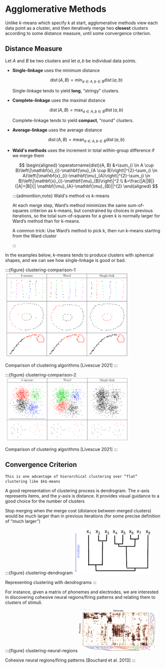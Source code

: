 # Agglomerative Methods

Unlike $k$-means which specify $k$ at start, agglomerative methods view each data point as a cluster, and then iteratively merge two **closest** clusters according to some distance measure, until some convergence criterion.

## Distance Measure

Let $A$ and $B$ be two clusters and let $a,b$ be individual data points.

- **Single-linkage** uses the minimum distance

    $$\operatorname{dist}(A, B)=\min _{a \in A, b \in B} \operatorname{dist}(a, b)$$

    Single-linkage tends to yield **long**, “stringy” clusters.

- **Complete-linkage** uses the maximal distance

    $$\operatorname{dist}(A, B)=\max _{a \in A, b \in B} \operatorname{dist}(a, b)$$

    Complete-linkage tends to yield **compact**, “round” clusters.

- **Average-linkage** uses the average distance

    $$\operatorname{dist}(A, B)=\operatorname{mean}  _{a \in A, b \in B} \operatorname{dist}(a, b)$$

- **Wald's methods** uses the increment in total within-group difference if we merge them

    $$
    \begin{aligned}
    \operatorname{dist}(A, B) &=\sum_{i \in A \cup B}\left\|\mathbf{x}_{i}-\mathbf{\mu}_{A \cup B}\right\|^{2}-\sum_{i \in A}\left\|\mathbf{x}_{i}-\mathbf{\mu}_{A}\right\|^{2}-\sum_{i \in B}\left\|\mathbf{x}_{i}-\mathbf{\mu}_{B}\right\|^2 \\
    &=\frac{|A||B|}{|A|+|B|}|| \mathbf{\mu}_{A}-\mathbf{\mu}_{B}||^{2}
    \end{aligned}
    $$


    :::{admonition,note} Wald's method vs $k$-means

    At each merge step, Ward’s method minimizes the same sum-of-squares criterion as k-means, but constrained by choices in previous iterations, so the total sum-of-squares for a given k is normally larger for Ward’s method than for k-means.

    A common trick: Use Ward’s method to pick k, then run k-means starting from the Ward cluster

    :::

In the examples below, $k$-means tends to produce clusters with spherical shapes, and we can see how single-linkage is good or bad.

:::{figure} clustering-comparison-1
<img src="../imgs/clustering-comparison-1.png" width = "80%" alt=""/>

Comparison of clustering algorithms [Livescue 2021]
:::

:::{figure} clustering-comparison-2
<img src="../imgs/clustering-comparison-2.png" width = "80%" alt=""/>

Comparison of clustering algorithms [Livescue 2021]
:::


## Convergence Criterion

```{margin}
This is one advantage of hierarchical clustering over “flat” clustering like $k$-means
```

A good representation of clustering process is dendrogram. The $x$-axis represents items, and the $y$-axis is distance. It provides visual guidance to a good choice for the number of clusters

Stop merging when the merge cost (distance between merged clusters) would be much larger than in previous iterations (for some precise definition of “much larger”)

:::{figure} clustering-dendrogram
<img src="../imgs/clustering-dendrogram.png" width = "50%" alt=""/>

Representing clustering with dendrograms
:::

For instance, given a matrix of phonemes and electrodes, we are interested in discovering cohesive neural regions/firing patterns and relating them to clusters of stimuli.

:::{figure} clustering-neural-regions
<img src="../imgs/clustering-neural-regions.png" width = "50%" alt=""/>

Cohesive neural regions/firing patterns [Bouchard et al. 2013]
:::
